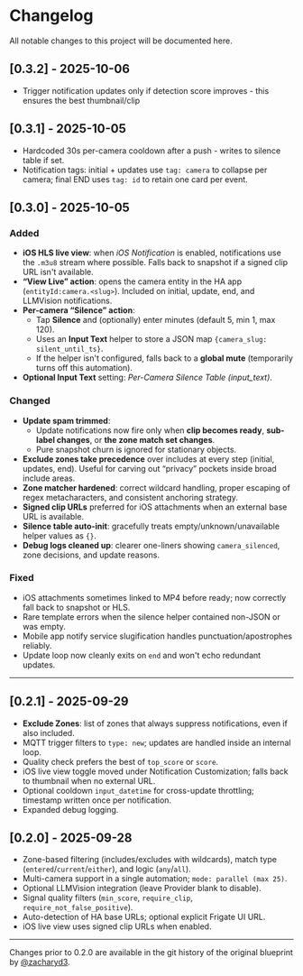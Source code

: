 # Changelog

All notable changes to this project will be documented here.

## [0.3.2] - 2025-10-06
- Trigger notification updates only if detection score improves - this ensures the best thumbnail/clip

## [0.3.1] - 2025-10-05
- Hardcoded 30s per-camera cooldown after a push - writes to silence table if set.
- Notification tags: initial + updates use `tag: camera` to collapse per camera; final END uses `tag: id` to retain one card per event.

## [0.3.0] - 2025-10-05
### Added
- **iOS HLS live view**: when *iOS Notification* is enabled, notifications use the `.m3u8` stream where possible. Falls back to snapshot if a signed clip URL isn't available.
- **“View Live” action**: opens the camera entity in the HA app (`entityId:camera.<slug>`). Included on initial, update, end, and LLMVision notifications.
- **Per-camera “Silence” action**:
  - Tap **Silence** and (optionally) enter minutes (default 5, min 1, max 120).
  - Uses an **Input Text** helper to store a JSON map `{camera_slug: silent_until_ts}`.
  - If the helper isn't configured, falls back to a **global mute** (temporarily turns off this automation).
- **Optional Input Text** setting: *Per-Camera Silence Table (input_text)*.

### Changed
- **Update spam trimmed**:
  - Update notifications now fire only when **clip becomes ready**, **sub-label changes**, or **the zone match set changes**.
  - Pure snapshot churn is ignored for stationary objects.
- **Exclude zones take precedence** over includes at every step (initial, updates, end). Useful for carving out “privacy” pockets inside broad include areas.
- **Zone matcher hardened**: correct wildcard handling, proper escaping of regex metacharacters, and consistent anchoring strategy.
- **Signed clip URLs** preferred for iOS attachments when an external base URL is available.
- **Silence table auto-init**: gracefully treats empty/unknown/unavailable helper values as `{}`.
- **Debug logs cleaned up**: clearer one-liners showing `camera_silenced`, zone decisions, and update reasons.

### Fixed
- iOS attachments sometimes linked to MP4 before ready; now correctly fall back to snapshot or HLS.
- Rare template errors when the silence helper contained non-JSON or was empty.
- Mobile app notify service slugification handles punctuation/apostrophes reliably.
- Update loop now cleanly exits on `end` and won't echo redundant updates.

---

## [0.2.1] - 2025-09-29
- **Exclude Zones**: list of zones that always suppress notifications, even if also included.
- MQTT trigger filters to `type: new`; updates are handled inside an internal loop.
- Quality check prefers the best of `top_score` or `score`.
- iOS live view toggle moved under Notification Customization; falls back to thumbnail when no external URL.
- Optional cooldown `input_datetime` for cross-update throttling; timestamp written once per notification.
- Expanded debug logging.

## [0.2.0] - 2025-09-28
- Zone-based filtering (includes/excludes with wildcards), match type (`entered`/`current`/`either`), and logic (`any`/`all`).
- Multi-camera support in a single automation; `mode: parallel (max 25)`.
- Optional LLMVision integration (leave Provider blank to disable).
- Signal quality filters (`min_score`, `require_clip`, `require_not_false_positive`).
- Auto-detection of HA base URLs; optional explicit Frigate UI URL.
- iOS live view uses signed clip URLs when enabled.

---

Changes prior to 0.2.0 are available in the git history of the original blueprint by [@zacharyd3](https://github.com/zacharyd3/Frigate-Vision).
